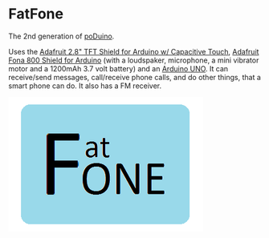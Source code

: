 # FatFone
The 2nd generation of [poDuino](https://github.com/Nanohenry10-9/poDuino).

Uses the [Adafruit 2.8" TFT Shield for Arduino w/ Capacitive Touch](https://www.adafruit.com/product/2468), [Adafruit Fona 800 Shield for Arduino](https://www.adafruit.com/product/1947) (with a loudspaker, microphone, a mini vibrator motor and a 1200mAh 3.7 volt battery) and an [Arduino UNO](https://www.arduino.cc/en/Main/ArduinoBoardUno). It can receive/send messages, call/receive phone calls, and do other things, that a smart phone can do. It also has a FM receiver.

![FatFone logo](FatFoneLogo.png)